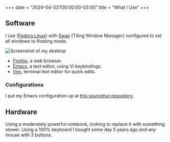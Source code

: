 +++
date = "2024-04-03T00:00:00-03:00"
title = "What I Use"
+++

## Software
I use ([Fedora Linux](https://fedoraproject.org)) with
[Sway](https://swaywm.org/) (Tiling Window Manager) configured to set
all windows to floating mode.

![Screenshot of my desktop](/desktop.png)

- [Firefox](https://mozilla.com/firefox/), a web browser.
- [Emacs](https://www.gnu.org/software/emacs/), a text editor, using Vi keybindings.
- [Vim](https://www.vim.org/), terminal text editor for quick edits.

### Configurations
I put my Emacs configuration up at
[this sourcehut repository](https://git.sr.ht/~fkinos/emacs).

## Hardware
Using a moderately powerful notebook, looking to replace it with something slower.
Using a 100% keyboard I bought some day 5 years ago and any mouse with 3 buttons.
